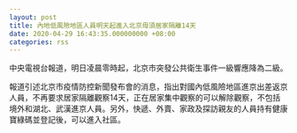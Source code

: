```yaml
---
layout: post
title: 內地低風險地區人員明天起進入北京毋須居家隔離14天
date: 2020-04-29 16:43:35.000000000 +08:00
categories: rss
---
```


中央電視台報道，明日凌晨零時起，北京市突發公共衛生事件一級響應降為二級。

報道引述北京市疫情防控新聞發布會的消息，指出對國內低風險地區進京出差返京人員，不再要求居家隔離觀察14天，正在居家集中觀察的可以解除觀察，不包括境外和湖北、武漢進京人員。另外，快遞、外賣、家政及探訪親友的人員持有健康寶綠碼並登記後，可以進入社區。
